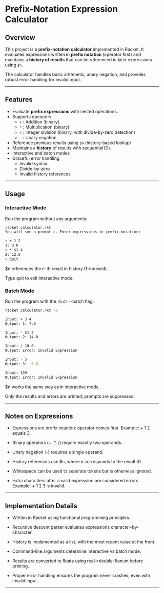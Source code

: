 # Prefix-Notation Expression Calculator

## Overview
This project is a **prefix-notation calculator** implemented in Racket. It evaluates expressions written in **prefix notation** (operator first) and maintains a **history of results** that can be referenced in later expressions using `$n`.  

The calculator handles basic arithmetic, unary negation, and provides robust error handling for invalid input.

---

## Features
- Evaluate **prefix expressions** with nested operations.
- Supports operators:
  - `+` : Addition (binary)
  - `*` : Multiplication (binary)
  - `/` : Integer division (binary, with divide-by-zero detection)
  - `-` : Unary negation
- Reference previous results using `$n` (history-based lookup)
- Maintains a **history** of results with sequential IDs
- Interactive and batch modes
- Graceful error handling:
  - Invalid syntax
  - Divide-by-zero
  - Invalid history references

---

## Usage

### Interactive Mode
Run the program without any arguments:

```bash
racket calculator.rkt
You will see a prompt >. Enter expressions in prefix notation:

> + 1 2
1: 3.0
> * $1 4
2: 12.0
> quit

```
$n references the n-th result in history (1-indexed).

Type quit to exit interactive mode.

### Batch Mode

Run the program with the -b or --batch flag:
```bash
racket calculator.rkt -b

Input: + 3 4
Output: 1: 7.0

Input: * $1 2
Output: 2: 14.0

Input: / 10 0
Output: Error: Invalid Expression

Input: - 5
Output: 3: -5.0

Input: $99
Output: Error: Invalid Expression

```
$n works the same way as in interactive mode.

Only the results and errors are printed; prompts are suppressed.

---

## Notes on Expressions

- Expressions are prefix notation: operator comes first. Example: + 1 2 equals 3.

- Binary operators (+, *, /) require exactly two operands.

- Unary negation (-) requires a single operand.

- History references use $n, where n corresponds to the result ID.

- Whitespace can be used to separate tokens but is otherwise ignored.

- Extra characters after a valid expression are considered errors. Example: + 1 2 3 is invalid.

---

## Implementation Details

- Written in Racket using functional programming principles.

- Recursive descent parser evaluates expressions character-by-character.

- History is implemented as a list, with the most recent value at the front.

- Command-line arguments determine interactive vs batch mode.

- Results are converted to floats using real->double-flonum before printing.

- Proper error handling ensures the program never crashes, even with invalid input.

---

